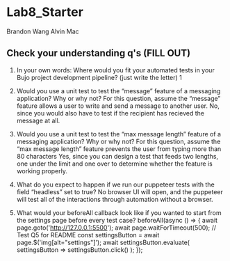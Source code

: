 # Lab8_Starter
Brandon Wang
Alvin Mac

## Check your understanding q's (FILL OUT)
1. In your own words: Where would you fit your automated tests in your Bujo project development pipeline? (just write the letter)
1

2. Would you use a unit test to test the “message” feature of a messaging application? Why or why not? For this question, assume the “message” feature allows a user to write and send a message to another user.
No, since you would also have to test if the recipient has recieved the message at all.

3. Would you use a unit test to test the “max message length” feature of a messaging application? Why or why not? For this question, assume the “max message length” feature prevents the user from typing more than 80 characters
Yes, since you can design a test that feeds two lengths, one under the limit and one over to determine whether the feature is working properly.

4. What do you expect to happen if we run our puppeteer tests with the field “headless” set to true?
No browser UI will open, and the puppeteer will test all of the interactions through automation without a browser.

5. What would your beforeAll callback look like if you wanted to start from the settings page before every test case?
beforeAll(async () => {
    await page.goto('http://127.0.0.1:5500');
    await page.waitForTimeout(500);
    // Test Q5 for README
    const settingsButton = await page.$('img[alt="settings"]');
    await settingsButton.evaluate( settingsButton => settingsButton.click() );
});
